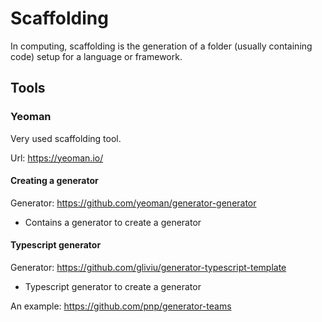 
# Scaffolding

In computing, scaffolding is the generation of a folder (usually containing code) setup for a language or framework.

## Tools

### Yeoman

Very used scaffolding tool.

Url: https://yeoman.io/

#### Creating a generator

Generator: https://github.com/yeoman/generator-generator
- Contains a generator to create a generator

#### Typescript generator

Generator: https://github.com/gliviu/generator-typescript-template
- Typescript generator to create a generator

An example: https://github.com/pnp/generator-teams

